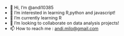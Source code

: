 - 👋 Hi, I’m @andi10385
- 👀 I’m interested in learning R,python and javascript!
- 🌱 I’m currently learning R
-  💞️ I’m looking to collaborate on data analysis projects!
- 📫 How to reach me : andi.milo@gmail.com

<!---
andi10385/andi10385 is a ✨ special ✨ repository because its `README.md` (this file) appears on your GitHub profile.
You can click the Preview link to take a look at your changes.
--->
